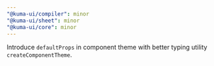 ```yaml
---
"@kuma-ui/compiler": minor
"@kuma-ui/sheet": minor
"@kuma-ui/core": minor
---
```


Introduce `defaultProps` in component theme with better typing utility `createComponentTheme`.
